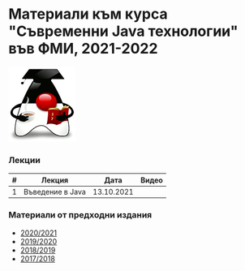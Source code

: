 # Материали към курса "Съвременни Java технологии" във ФМИ, 2021-2022

![Java 17](images/java-17.png)

### Лекции

| # | Лекция                                                                                                           | Дата       | Видео |
|---| ---------------------------------------------------------------------------------------------------------------- |:----------:|:------:|
| 1 | Въведение в Java                   | 13.10.2021 | |

### Материали от предходни издания

- [2020/2021](https://github.com/fmi/java-course/tree/mjt-2020-2021)
- [2019/2020](https://github.com/fmi/java-course/tree/mjt-2019-2020)
- [2018/2019](https://github.com/fmi/java-course/tree/mjt-2018-2019)
- [2017/2018](https://github.com/fmi/java-course/tree/mjt-2017-2018)
